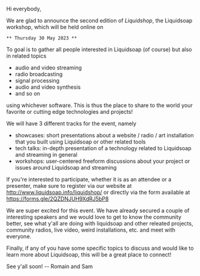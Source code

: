 Hi everybody,

We are glad to announce the second edition of *Liquidshop*, the Liquidsoap
workshop, which will be held online on

    ** Thursday 30 May 2023 **
    
To goal is to gather all people interested in Liquidsoap (of course) but also in
related topics

- audio and video streaming
- radio broadcasting
- signal processing
- audio and video synthesis
- and so on

using whichever software. This is thus the place to share to the world your
favorite or cutting edge technologies and projects!

We will have 3 different tracks for the event, namely

- showcases: short presentations about a website / radio / art installation that
  you built using Liquidsoap or other related tools
- tech talks: in-depth presentation of a technology related to Liquidsoap and
  streaming in general
- workshops: user-centered freeform discussions about your project or issues
  around Liquidsoap and streaming
    
If you're interested to participate, whether it is as an attendee or a
presenter, make sure to register via our website at
http://www.liquidsoap.info/liquidshop/ or directly via the form available at
https://forms.gle/2QZDNJUH9XdRJ5bP8

We are super excited for this event. We have already secured a couple of
interesting speakers and we would love to get to know the community better, see
what y'all are doing with liquidsoap and other releated projects, community
radios, live video, weird installations, etc. and meet with everyone.

Finally, if any of you have some specific topics to discuss and would like to
learn more about Liquidsoap, this will be a great place to connect!

See y'all soon!
-- Romain and Sam
